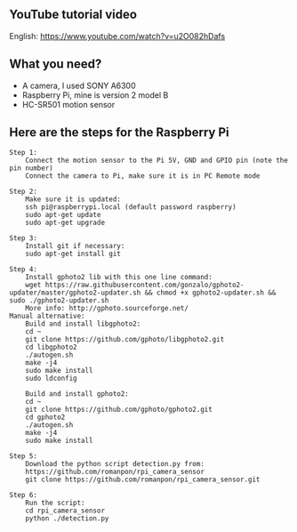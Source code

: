 ## YouTube tutorial video
English: https://www.youtube.com/watch?v=u2O082hDafs
	
	
## What you need?
- A camera, I used SONY A6300
- Raspberry Pi, mine is version 2 model B
- HC-SR501 motion sensor
	
	
## Here are the steps for the Raspberry Pi
	Step 1:
		Connect the motion sensor to the Pi 5V, GND and GPIO pin (note the pin number)
		Connect the camera to Pi, make sure it is in PC Remote mode
		
	Step 2:
		Make sure it is updated:
  		ssh pi@raspberrypi.local (default password raspberry)
		sudo apt-get update
		sudo apt-get upgrade
		
	Step 3:
		Install git if necessary:
		sudo apt-get install git
		
	Step 4:
		Install gphoto2 lib with this one line command:
		wget https://raw.githubusercontent.com/gonzalo/gphoto2-updater/master/gphoto2-updater.sh && chmod +x gphoto2-updater.sh && sudo ./gphoto2-updater.sh
		More info: http://gphoto.sourceforge.net/
  	Manual alternative:
   		Build and install libgphoto2:
		cd ~
		git clone https://github.com/gphoto/libgphoto2.git
		cd libgphoto2
		./autogen.sh
		make -j4
		sudo make install
		sudo ldconfig

		Build and install gphoto2:
  		cd ~
		git clone https://github.com/gphoto/gphoto2.git
		cd gphoto2
		./autogen.sh
		make -j4
		sudo make install

	Step 5:
		Download the python script detection.py from:
		https://github.com/romanpon/rpi_camera_sensor
	  	git clone https://github.com/romanpon/rpi_camera_sensor.git
    
	Step 6:
		Run the script:
  		cd rpi_camera_sensor
		python ./detection.py
